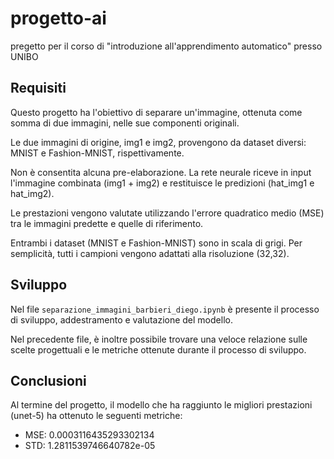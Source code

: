 # progetto-ai
pregetto per il corso di "introduzione all'apprendimento automatico" presso UNIBO

## Requisiti

Questo progetto ha l'obiettivo di separare un'immagine, ottenuta come somma di due immagini, nelle sue componenti originali.

Le due immagini di origine, img1 e img2, provengono da dataset diversi: MNIST e Fashion-MNIST, rispettivamente.

Non è consentita alcuna pre-elaborazione. La rete neurale riceve in input l'immagine combinata (img1 + img2) e restituisce le predizioni (hat_img1 e hat_img2).

Le prestazioni vengono valutate utilizzando l'errore quadratico medio (MSE) tra le immagini predette e quelle di riferimento.

Entrambi i dataset (MNIST e Fashion-MNIST) sono in scala di grigi. Per semplicità, tutti i campioni vengono adattati alla risoluzione (32,32).

## Sviluppo

Nel file `separazione_immagini_barbieri_diego.ipynb` è presente il processo di sviluppo, addestramento e valutazione del modello.

Nel precedente file, è inoltre possibile trovare una veloce relazione sulle scelte progettuali e le metriche ottenute durante il processo di sviluppo.

## Conclusioni

Al termine del progetto, il modello che ha raggiunto le migliori prestazioni (unet-5) ha ottenuto le seguenti metriche:
- MSE: 0.0003116435293302134
- STD: 1.2811539746640782e-05


